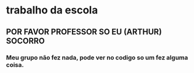 # trabalho da escola
## POR FAVOR PROFESSOR SO EU (ARTHUR) SOCORRO 
### Meu grupo não fez nada, pode ver no codigo so um fez alguma coisa. ###
